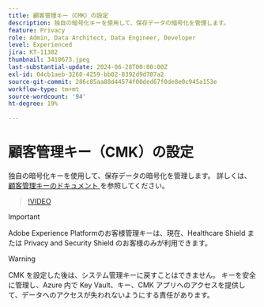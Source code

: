 ```yaml
---
title: 顧客管理キー（CMK）の設定
description: 独自の暗号化キーを使用して、保存データの暗号化を管理します。
feature: Privacy
role: Admin, Data Architect, Data Engineer, Developer
level: Experienced
jira: KT-11382
thumbnail: 3410673.jpeg
last-substantial-update: 2024-06-28T00:00:00Z
exl-id: 04cb1aeb-3260-4259-bb02-8392d9d787a2
source-git-commit: 286c85aa88d44574f00ded67f0de8e0c945a153e
workflow-type: tm+mt
source-wordcount: '94'
ht-degree: 19%

---
```


# 顧客管理キー（CMK）の設定

独自の暗号化キーを使用して、保存データの暗号化を管理します。 詳しくは、[ 顧客管理キーのドキュメント ](https://experienceleague.adobe.com/docs/experience-platform/landing/governance-privacy-security/customer-managed-keys.html) を参照してください。

>[!VIDEO](https://video.tv.adobe.com/v/3410673/?learn=on&enablevpops)

>[!IMPORTANT]
>
> Adobe Experience Platformのお客様管理キーは、現在、Healthcare Shield または Privacy and Security Shield のお客様のみが利用できます。

>[!WARNING]
>
>CMK を設定した後は、システム管理キーに戻すことはできません。 キーを安全に管理し、Azure 内で Key Vault、キー、CMK アプリへのアクセスを提供して、データへのアクセスが失われないようにする責任があります。
